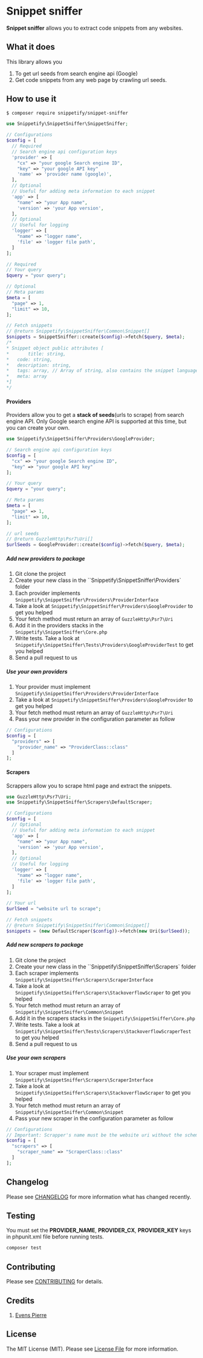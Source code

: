 # Snippet sniffer

**Snippet sniffer** allows you to extract code snippets from any websites.

## What it does

This library allows you 

1. To get url seeds from search engine api (Google)
2. Get code snippets from any web page by crawling url seeds.

## How to use it

```bash
$ composer require snippetify/snippet-sniffer
```

```php
use Snippetify\SnippetSniffer\SnippetSniffer;

// Configurations
$config = [
  // Required
  // Search engine api configuration keys
  'provider' => [
    "cx" => "your google Search engine ID",
    "key" => "your google API key"
    'name' => 'provider name (google)',
  ],
  // Optional
  // Useful for adding meta information to each snippet
  'app' => [
    "name" => "your App name",
    'version' => 'your App version',
  ],
  // Optional
  // Useful for logging
  'logger' => [
    "name" => "logger name",
    'file' => 'logger file path',
  ]
];

// Required
// Your query
$query = "your query";

// Optional
// Meta params
$meta = [
  "page" => 1,
  "limit" => 10,
];

// Fetch snippets
// @return Snippetify\SnippetSniffer\Common\Snippet[]
$snippets = SnippetSniffer::create($config)->fetch($query, $meta);
/*
* Snippet object public attributes [
*		title: string, 
* 	code: string, 
* 	description: string, 
* 	tags: array, // Array of string, also contains the snippet language
* 	meta: array
*]
*/
```

#### Providers

Providers allow you to get a **stack of seeds**(urls to scrape) from search engine API. Only Google search engine API is supported at this time, but you can create your own.

```php
use Snippetify\SnippetSniffer\Providers\GoogleProvider;

// Search engine api configuration keys
$config = [
  "cx" => "your google Search engine ID",
  "key" => "your google API key"
];

// Your query
$query = "your query";

// Meta params
$meta = [
  "page" => 1,
  "limit" => 10,
];

// url seeds
// @return GuzzleHttp\Psr7\Uri[]
$urlSeeds = GoogleProvider::create($config)->fetch($query, $meta);
```

##### Add new providers to package

1. Git clone the project
2. Create your new class in the ``Snippetify\SnippetSniffer\Providers` folder
3. Each provider implements `Snippetify\SnippetSniffer\Providers\ProviderInterface` 
4. Take a look at `Snippetify\SnippetSniffer\Providers\GoogleProvider` to get you helped
5. Your fetch method must return an array of `GuzzleHttp\Psr7\Uri`
6. Add it in the providers stacks in the `Snippetify\SnippetSniffer\Core.php`
7. Write tests. Take a look at `Snippetify\SnippetSniffer\Tests\Providers\GoogleProviderTest` to get you helped
8. Send a pull request to us

##### Use your own providers

1. Your provider must implement `Snippetify\SnippetSniffer\Providers\ProviderInterface` 
2. Take a look at `Snippetify\SnippetSniffer\Providers\GoogleProvider` to get you helped
3. Your fetch method must return an array of `GuzzleHttp\Psr7\Uri`
4. Pass your new provider in the configuration parameter as follow

```php
// Configurations
$config = [
  "providers" => [
    "provider_name" => "ProviderClass::class"
  ]
];
```

#### Scrapers

Scrappers allow you to scrape html page and extract the snippets.

```php
use GuzzleHttp\Psr7\Uri;
use Snippetify\SnippetSniffer\Scrapers\DefaultScraper;

// Configurations
$config = [
  // Optional
  // Useful for adding meta information to each snippet
  'app' => [
    "name" => "your App name",
    'version' => 'your App version',
  ],
  // Optional
  // Useful for logging
  'logger' => [
    "name" => "logger name",
    'file' => 'logger file path',
  ]
];

// Your url
$urlSeed = "website url to scrape";

// Fetch snippets
// @return Snippetify\SnippetSniffer\Common\Snippet[]
$snippets = (new DefaultScraper($config))->fetch(new Uri($urlSeed));
```

##### Add new scrapers to package

1. Git clone the project
2. Create your new class in the ``Snippetify\SnippetSniffer\Scrapers` folder
3. Each scraper implements `Snippetify\SnippetSniffer\Scrapers\ScraperInterface` 
4. Take a look at `Snippetify\SnippetSniffer\Scrapers\StackoverflowScraper` to get you helped
5. Your fetch method must return an array of `Snippetify\SnippetSniffer\Common\Snippet`
6. Add it in the scrapers stacks in the `Snippetify\SnippetSniffer\Core.php`
7. Write tests. Take a look at `Snippetify\SnippetSniffer\Tests\Scrapers\StackoverflowScraperTest` to get you helped
8. Send a pull request to us

##### Use your own scrapers

1. Your scraper must implement `Snippetify\SnippetSniffer\Scrapers\ScraperInterface` 
2. Take a look at `Snippetify\SnippetSniffer\Scrapers\StackoverflowScraper` to get you helped
3. Your fetch method must return an array of `Snippetify\SnippetSniffer\Common\Snippet`
4. Pass your new scraper in the configuration parameter as follow

```php
// Configurations
// Important: Scrapper's name must be the website uri without the scheme. i.e. vuejs.org
$config = [
  "scrapers" => [
    "scraper_name" => "ScraperClass::class"
  ]
];
```

## Changelog

Please see [CHANGELOG](https://github.com/snippetify/snippet-sniffer/blob/master/CHANGELOG.md) for more information what has changed recently.

## Testing

 You must set the **PROVIDER_NAME**, **PROVIDER_CX**, **PROVIDER_KEY** keys in phpunit.xml file before running tests.

```bash
composer test
```

## Contributing

Please see [CONTRIBUTING](https://github.com/snippetify/snippet-sniffer/blob/master/CONTRIBUTING.md) for details.

## Credits

1. [Evens Pierre](https://github.com/pierrevensy)

## License

The MIT License (MIT). Please see [License File](https://github.com/snippetify/snippet-sniffer/blob/master/LICENSE.md) for more information.

